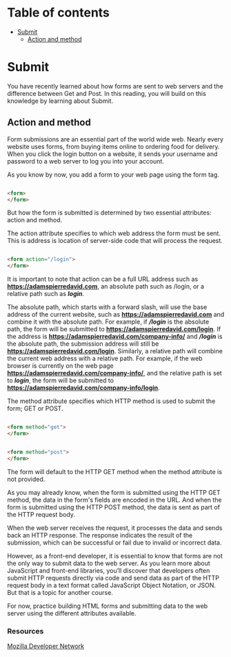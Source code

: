 # Table of contents
- [Submit](#submit)
  * [Action and method](#action-and-method)


# Submit

You have recently learned about how forms are sent to web servers and the difference between Get and Post. In this
reading, you will build on this knowledge by learning about Submit.

## Action and method

Form submissions are an essential part of the world wide web. Nearly every website uses forms, from buying items online
to ordering food for delivery. When you click the login button on a website, it sends your username and password to a
web server to log you into your account.

As you know by now, you add a form to your web page using the form tag.

````html

<form>
</form>
````

But how the form is submitted is determined by two essential attributes: action and method.

The action attribute specifies to which web address the form must be sent. This is address is location of server-side
code that will process the request.

````html

<form action="/login">
</form>
````

It is important to note that action can be a full URL address such as **https://adamspierredavid.com**, an absolute path
such as /login, or a relative path such as **_login_**.

The absolute path, which starts with a forward slash, will use the base address of the current website, such as
**https://adamspierredavid.com** and combine it with the absolute path. For example, if **_/login_** is the absolute
path, the form will be submitted to **https://adamspierredavid.com/login**. If the address is
**https://adamspierredavid.com/company-info/** and **_/login_** is the absolute path, the submission address will still
be **https://adamspierredavid.com/login**.
Similarly, a relative path will combine the current web address with a relative path. For example, if the web browser is
currently on the web page **https://adamspierredavid.com/company-info/**, and the relative path is set to **_login_**,
the form will be submitted to **https://adamspierredavid.com/company-info/login**.

The method attribute specifies which HTTP method is used to submit the form; GET or POST.

````html

<form method="get">
</form>
````

````html

<form method="post">
</form>
````

The form will default to the HTTP GET method when the method attribute is not provided.

As you may already know, when the form is submitted using the HTTP GET method, the data in the form's fields are encoded
in the URL. And when the form is submitted using the HTTP POST method, the data is sent as part of the HTTP request
body.

When the web server receives the request, it processes the data and sends back an HTTP response. The response indicates
the result of the submission, which can be successful or fail due to invalid or incorrect data.

However, as a front-end developer, it is essential to know that forms are not the only way to submit data to the web
server. As you learn more about JavaScript and front-end libraries, you’ll discover that developers often submit HTTP
requests directly via code and send data as part of the HTTP request body in a text format called JavaScript Object
Notation, or JSON. But that is a topic for another course.

For now, practice building HTML forms and submitting data to the web server using the different attributes available. 

### Resources
[Mozilla Developer Network](https://developer.mozilla.org/en-US/docs/Learn/Forms/Sending_and_retrieving_form_data)